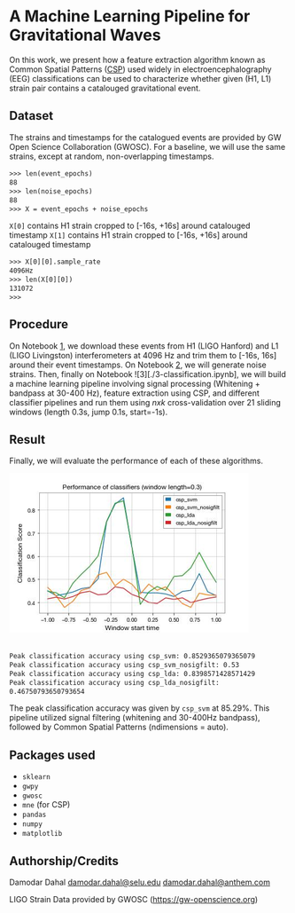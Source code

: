 # A Machine Learning Pipeline for Gravitational Waves

On this work, we present how a feature extraction algorithm known as Common Spatial Patterns
([CSP](https://en.wikipedia.org/wiki/Common_spatial_pattern)) used widely in electroencephalography
(EEG) classifications can be used to characterize whether given (H1, L1) strain pair contains a
catalouged gravitational event.

## Dataset

The strains and timestamps for the catalogued events are provided by GW Open Science
Collaboration (GWOSC). For a baseline, we will use the same strains, except at random,
non-overlapping timestamps.

```
>>> len(event_epochs)
88
>>> len(noise_epochs)
88
>>> X = event_epochs + noise_epochs
```

`X[0]` contains H1 strain cropped to [-16s, +16s] around catalouged timestamp
`X[1]` contains H1 strain cropped to [-16s, +16s] around catalouged timestamp

```
>>> X[0][0].sample_rate
4096Hz
>>> len(X[0][0])
131072
>>>
```

## Procedure

On Notebook [1](./1-catalog.ipynb), we download these events from H1 (LIGO Hanford) and L1 (LIGO Livingston)
interferometers at 4096 Hz and trim them to [-16s, 16s] around their event timestamps.
On Notebook [2](./2-noise.ipynb), we will generate noise strains. Then, finally on Notebook ![3][./3-classification.ipynb],
we will build a machine learning pipeline involving signal processing (Whitening + bandpass at 30-400 Hz),
feature extraction using CSP, and different classifier pipelines and run them using _nxk_ cross-validation over
21 sliding windows (length 0.3s, jump 0.1s, start=-1s).

## Result

Finally, we will evaluate the performance of each of these algorithms.

![Classification scores](./screenshots/class_acc.jpg)

```

Peak classification accuracy using csp_svm: 0.8529365079365079
Peak classification accuracy using csp_svm_nosigfilt: 0.53
Peak classification accuracy using csp_lda: 0.8398571428571429
Peak classification accuracy using csp_lda_nosigfilt: 0.46750793650793654

```

The peak classification accuracy was given by `csp_svm` at 85.29%. This pipeline utilized signal
filtering (whitening and 30-400Hz bandpass), followed by Common Spatial Patterns (ndimensions = auto).

## Packages used

- `sklearn`
- `gwpy`
- `gwosc`
- `mne` (for CSP)
- `pandas`
- `numpy`
- `matplotlib`

## Authorship/Credits

Damodar Dahal <damodar.dahal@selu.edu> <damodar.dahal@anthem.com>

LIGO Strain Data provided by GWOSC (https://gw-openscience.org)
